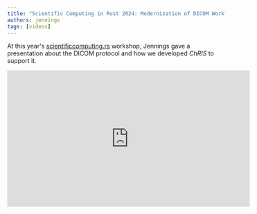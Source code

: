 ```yaml
---
title: "Scientific Computing in Rust 2024: Modernization of DICOM Workflows"
authors: jennings
tags: [videos]
---
```


At this year's [scientificcomputing.rs](https://scientificcomputing.rs) workshop,
Jennings gave a presentation about the DICOM protocol and how we developed _ChRIS_ to support it.

<iframe width="560" height="315" src="https://www.youtube.com/embed/o0tdPyM-vmQ" title="YouTube video player" frameborder="0" allow="accelerometer; autoplay; clipboard-write; encrypted-media; gyroscope; picture-in-picture; web-share" referrerpolicy="strict-origin-when-cross-origin" allowfullscreen></iframe>
